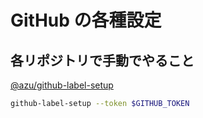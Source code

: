 # GitHub の各種設定

## 各リポジトリで手動でやること

[@azu/github-label-setup](https://github.com/azu/github-label-setup?tab=readme-ov-file)

```sh
github-label-setup --token $GITHUB_TOKEN
```
